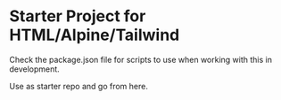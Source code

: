 # Starter Project for HTML/Alpine/Tailwind

Check the package.json file for scripts to use when working with this in development.

Use as starter repo and go from here.
